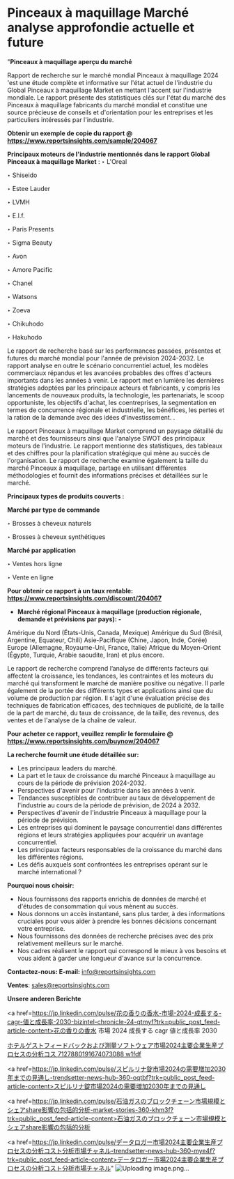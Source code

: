 # Pinceaux à maquillage Marché analyse approfondie actuelle et future

"<strong>Pinceaux à maquillage aperçu du marché</strong>

Rapport de recherche sur le marché mondial Pinceaux à maquillage 2024 'est une étude complète et informative sur l'état actuel de l'industrie du Global Pinceaux à maquillage Market en mettant l'accent sur l'industrie mondiale. Le rapport présente des statistiques clés sur l'état du marché des Pinceaux à maquillage fabricants du marché mondial et constitue une source précieuse de conseils et d'orientation pour les entreprises et les particuliers intéressés par l'industrie.

<strong>Obtenir un exemple de copie du rapport @ <a href=https://www.reportsinsights.com/sample/204067>https://www.reportsinsights.com/sample/204067</a></strong>

<strong>Principaux moteurs de l'industrie mentionnés dans le rapport Global Pinceaux à maquillage Market</strong> :
‣ L'Oreal

‣ Shiseido

‣ Estee Lauder

‣ LVMH

‣ E.l.f.

‣ Paris Presents

‣ Sigma Beauty

‣ Avon

‣ Amore Pacific

‣ Chanel

‣ Watsons

‣ Zoeva

‣ Chikuhodo

‣ Hakuhodo

Le rapport de recherche basé sur les performances passées, présentes et futures du marché mondial pour l'année de prévision 2024-2032. Le rapport analyse en outre le scénario concurrentiel actuel, les modèles commerciaux répandus et les avancées probables des offres d'acteurs importants dans les années à venir. Le rapport met en lumière les dernières stratégies adoptées par les principaux acteurs et fabricants, y compris les lancements de nouveaux produits, la technologie, les partenariats, le scoop opportuniste, les objectifs d'achat, les coentreprises, la segmentation en termes de concurrence régionale et industrielle, les bénéfices, les pertes et la ration de la demande avec des idées d'investissement. .

Le rapport Pinceaux à maquillage Market comprend un paysage détaillé du marché et des fournisseurs ainsi que l'analyse SWOT des principaux moteurs de l'industrie. Le rapport mentionne des statistiques, des tableaux et des chiffres pour la planification stratégique qui mène au succès de l'organisation. Le rapport de recherche examine également la taille du marché Pinceaux à maquillage, partage en utilisant différentes méthodologies et fournit des informations précises et détaillées sur le marché.

<strong>Principaux types de produits couverts :</strong>

<strong>Marché par type de commande</strong>

‣ Brosses à cheveux naturels

‣ Brosses à cheveux synthétiques

<strong>Marché par application</strong>

‣ Ventes hors ligne

‣ Vente en ligne

<strong>Pour obtenir ce rapport à un taux rentable: <a href=https://www.reportsinsights.com/discount/204067>https://www.reportsinsights.com/discount/204067</a></strong>
<ul>
  <li><strong>Marché régional Pinceaux à maquillage (production régionale, demande et prévisions par pays): -</strong></li>
</ul>
Amérique du Nord (États-Unis, Canada, Mexique)
Amérique du Sud (Brésil, Argentine, Equateur, Chili)
Asie-Pacifique (Chine, Japon, Inde, Corée)
Europe (Allemagne, Royaume-Uni, France, Italie)
Afrique du Moyen-Orient (Égypte, Turquie, Arabie saoudite, Iran) et plus encore.

Le rapport de recherche comprend l’analyse de différents facteurs qui affectent la croissance, les tendances, les contraintes et les moteurs du marché qui transforment le marché de manière positive ou négative. Il parle également de la portée des différents types et applications ainsi que du volume de production par région. Il s'agit d'une évaluation précise des techniques de fabrication efficaces, des techniques de publicité, de la taille de la part de marché, du taux de croissance, de la taille, des revenus, des ventes et de l'analyse de la chaîne de valeur.

<strong>Pour acheter ce rapport, veuillez remplir le formulaire @   <a href=https://www.reportsinsights.com/buynow/204067>https://www.reportsinsights.com/buynow/204067</a></strong>

<strong>La recherche fournit une étude détaillée sur:</strong>
<ul>
  <li>Les principaux leaders du marché.</li>
  <li>La part et le taux de croissance du marché Pinceaux à maquillage au cours de la période de prévision 2024-2032.</li>
  <li>Perspectives d'avenir pour l'industrie dans les années à venir.</li>
  <li>Tendances susceptibles de contribuer au taux de développement de l'industrie au cours de la période de prévision, de 2024 à 2032.</li>
  <li>Perspectives d'avenir de l'industrie Pinceaux à maquillage pour la période de prévision.</li>
  <li>Les entreprises qui dominent le paysage concurrentiel dans différentes régions et leurs stratégies appliquées pour acquérir un avantage concurrentiel.</li>
  <li>Les principaux facteurs responsables de la croissance du marché dans les différentes régions.</li>
  <li>Les défis auxquels sont confrontées les entreprises opérant sur le marché international ?</li>
</ul>
<strong>Pourquoi nous choisir:</strong>
<ul>
  <li>Nous fournissons des rapports enrichis de données de marché et d'études de consommation qui vous mènent au succès.</li>
  <li>Nous donnons un accès instantané, sans plus tarder, à des informations cruciales pour vous aider à prendre les bonnes décisions concernant votre entreprise.</li>
  <li>Nous fournissons des données de recherche précises avec des prix relativement meilleurs sur le marché.</li>
  <li>Nos cadres réalisent le rapport qui correspond le mieux à vos besoins et vous aident à garder une longueur d'avance sur la concurrence.</li>
</ul>
<strong>Contactez-nous:
</strong><strong>E-mail:</strong> <a href=mailto:info@reportsinsights.com>info@reportsinsights.com</a>

<strong>Ventes</strong>: <a href=mailto:sales@reportsinsights.com>sales@reportsinsights.com</a>

<strong>Unsere anderen Berichte</strong>

<a href=https://jp.linkedin.com/pulse/花の香りの香水-市場-2024-成長する-cagr-値と成長率-2030-bizintel-chronicle-24-qtmyf?trk=public_post_feed-article-content>花の香りの香水 市場 2024 成長する cagr 値と成長率 2030</a>

<a href=https://www.linkedin.com/pulse/ホテルゲストフィードバックおよび測量ソフトウェア市場2024主要企業生産プロセスの分析コス-7127880191674073088-w1fdf/>ホテルゲストフィードバックおよび測量ソフトウェア市場2024主要企業生産プロセスの分析コス 7127880191674073088 w1fdf</a>

<a href=https://jp.linkedin.com/pulse/スピルリナ錠市場2024の需要増加2030年までの見通し-trendsetter-news-hub-360-oqtbf?trk=public_post_feed-article-content>スピルリナ錠市場2024の需要増加2030年までの見通し</a>

<a href=https://jp.linkedin.com/pulse/石油ガスのブロックチェーン市場規模とシェアshare影響の包括的分析-market-stories-360-khm3f?trk=public_post_feed-article-content>石油ガスのブロックチェーン市場規模とシェアshare影響の包括的分析</a>

<a href=https://jp.linkedin.com/pulse/データロガー市場2024主要企業生産プロセスの分析コスト分析市場チャネル-trendsetter-news-hub-360-mye4f?trk=public_post_feed-article-content>データロガー市場2024主要企業生産プロセスの分析コスト分析市場チャネル</a>"
![Uploading image.png…]()
